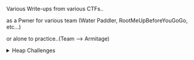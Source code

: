 Various Write-ups from various CTFs..

as a Pwner for various team (Water Paddler, RootMeUpBeforeYouGoGo, etc...)

or alone to practice..(Team --> Armitage)

<details>
  <summary>Heap Challenges</summary>

  ### libc 2.35

  1. 0CTF TCTF 2022 --> babyheap   [](https://github.com/nobodyisnobody/write-ups/tree/main/0CTF.TCTF.2022/pwn/babyheap)

  2. Bar
     * Baz
     * Qux

  ### libc 2.35

</details>

